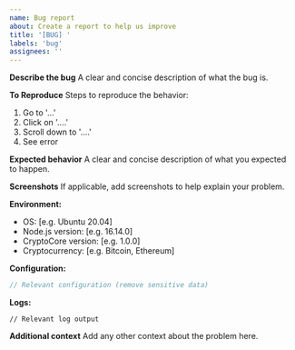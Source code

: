 ```yaml
---
name: Bug report
about: Create a report to help us improve
title: '[BUG] '
labels: 'bug'
assignees: ''
---
```


**Describe the bug**
A clear and concise description of what the bug is.

**To Reproduce**
Steps to reproduce the behavior:
1. Go to '...'
2. Click on '....'
3. Scroll down to '....'
4. See error

**Expected behavior**
A clear and concise description of what you expected to happen.

**Screenshots**
If applicable, add screenshots to help explain your problem.

**Environment:**
 - OS: [e.g. Ubuntu 20.04]
 - Node.js version: [e.g. 16.14.0]
 - CryptoCore version: [e.g. 1.0.0]
 - Cryptocurrency: [e.g. Bitcoin, Ethereum]

**Configuration:**
```javascript
// Relevant configuration (remove sensitive data)
```

**Logs:**
```
// Relevant log output
```

**Additional context**
Add any other context about the problem here.